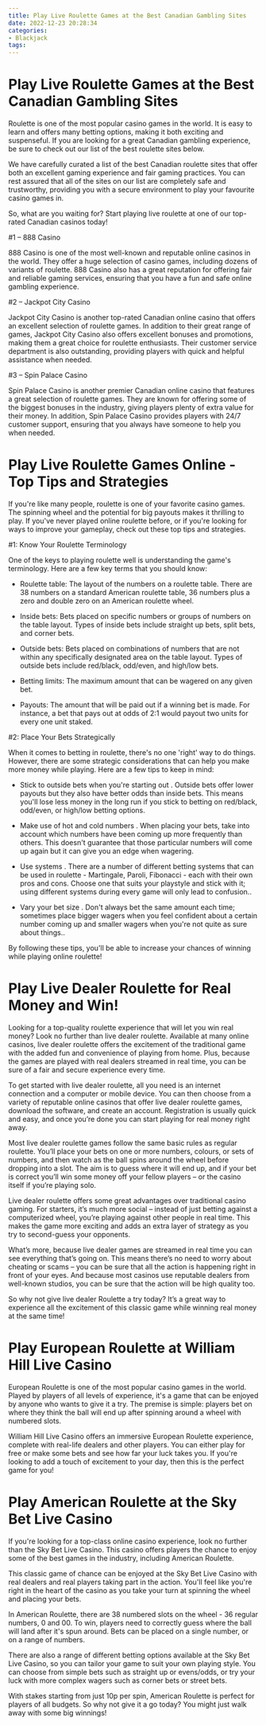 ```yaml
---
title: Play Live Roulette Games at the Best Canadian Gambling Sites
date: 2022-12-23 20:28:34
categories:
- Blackjack
tags:
---
```



#  Play Live Roulette Games at the Best Canadian Gambling Sites

Roulette is one of the most popular casino games in the world. It is easy to learn and offers many betting options, making it both exciting and suspenseful. If you are looking for a great Canadian gambling experience, be sure to check out our list of the best roulette sites below.

We have carefully curated a list of the best Canadian roulette sites that offer both an excellent gaming experience and fair gaming practices. You can rest assured that all of the sites on our list are completely safe and trustworthy, providing you with a secure environment to play your favourite casino games in.

So, what are you waiting for? Start playing live roulette at one of our top-rated Canadian casinos today!

#1 – 888 Casino

888 Casino is one of the most well-known and reputable online casinos in the world. They offer a huge selection of casino games, including dozens of variants of roulette. 888 Casino also has a great reputation for offering fair and reliable gaming services, ensuring that you have a fun and safe online gambling experience.

#2 – Jackpot City Casino

Jackpot City Casino is another top-rated Canadian online casino that offers an excellent selection of roulette games. In addition to their great range of games, Jackpot City Casino also offers excellent bonuses and promotions, making them a great choice for roulette enthusiasts. Their customer service department is also outstanding, providing players with quick and helpful assistance when needed.

#3 – Spin Palace Casino

Spin Palace Casino is another premier Canadian online casino that features a great selection of roulette games. They are known for offering some of the biggest bonuses in the industry, giving players plenty of extra value for their money. In addition, Spin Palace Casino provides players with 24/7 customer support, ensuring that you always have someone to help you when needed.

#  Play Live Roulette Games Online - Top Tips and Strategies

If you're like many people, roulette is one of your favorite casino games. The spinning wheel and the potential for big payouts makes it thrilling to play. If you've never played online roulette before, or if you're looking for ways to improve your gameplay, check out these top tips and strategies.

#1: Know Your Roulette Terminology

One of the keys to playing roulette well is understanding the game's terminology. Here are a few key terms that you should know:

- Roulette table: The layout of the numbers on a roulette table. There are 38 numbers on a standard American roulette table, 36 numbers plus a zero and double zero on an American roulette wheel.

- Inside bets: Bets placed on specific numbers or groups of numbers on the table layout. Types of inside bets include straight up bets, split bets, and corner bets.

- Outside bets: Bets placed on combinations of numbers that are not within any specifically designated area on the table layout. Types of outside bets include red/black, odd/even, and high/low bets.

- Betting limits: The maximum amount that can be wagered on any given bet.

- Payouts: The amount that will be paid out if a winning bet is made. For instance, a bet that pays out at odds of 2:1 would payout two units for every one unit staked.

#2: Place Your Bets Strategically

When it comes to betting in roulette, there's no one 'right' way to do things. However, there are some strategic considerations that can help you make more money while playing. Here are a few tips to keep in mind:


- Stick to outside bets when you're starting out . Outside bets offer lower payouts but they also have better odds than inside bets. This means you'll lose less money in the long run if you stick to betting on red/black, odd/even, or high/low betting options.

- Make use of hot and cold numbers . When placing your bets, take into account which numbers have been coming up more frequently than others. This doesn't guarantee that those particular numbers will come up again but it can give you an edge when wagering.

- Use systems . There are a number of different betting systems that can be used in roulette - Martingale, Paroli, Fibonacci - each with their own pros and cons. Choose one that suits your playstyle and stick with it; using different systems during every game will only lead to confusion..

- Vary your bet size . Don't always bet the same amount each time; sometimes place bigger wagers when you feel confident about a certain number coming up and smaller wagers when you're not quite as sure about things..

 By following these tips, you'll be able to increase your chances of winning while playing online roulette!

#  Play Live Dealer Roulette for Real Money and Win!

Looking for a top-quality roulette experience that will let you win real money? Look no further than live dealer roulette. Available at many online casinos, live dealer roulette offers the excitement of the traditional game with the added fun and convenience of playing from home. Plus, because the games are played with real dealers streamed in real time, you can be sure of a fair and secure experience every time.

To get started with live dealer roulette, all you need is an internet connection and a computer or mobile device. You can then choose from a variety of reputable online casinos that offer live dealer roulette games, download the software, and create an account. Registration is usually quick and easy, and once you’re done you can start playing for real money right away.

Most live dealer roulette games follow the same basic rules as regular roulette. You’ll place your bets on one or more numbers, colours, or sets of numbers, and then watch as the ball spins around the wheel before dropping into a slot. The aim is to guess where it will end up, and if your bet is correct you’ll win some money off your fellow players – or the casino itself if you’re playing solo.

Live dealer roulette offers some great advantages over traditional casino gaming. For starters, it’s much more social – instead of just betting against a computerized wheel, you’re playing against other people in real time. This makes the game more exciting and adds an extra layer of strategy as you try to second-guess your opponents.

What’s more, because live dealer games are streamed in real time you can see everything that’s going on. This means there’s no need to worry about cheating or scams – you can be sure that all the action is happening right in front of your eyes. And because most casinos use reputable dealers from well-known studios, you can be sure that the action will be high quality too.

So why not give live dealer Roulette a try today? It’s a great way to experience all the excitement of this classic game while winning real money at the same time!

# Play European Roulette at William Hill Live Casino

European Roulette is one of the most popular casino games in the world. Played by players of all levels of experience, it's a game that can be enjoyed by anyone who wants to give it a try. The premise is simple: players bet on where they think the ball will end up after spinning around a wheel with numbered slots.

William Hill Live Casino offers an immersive European Roulette experience, complete with real-life dealers and other players. You can either play for free or make some bets and see how far your luck takes you. If you're looking to add a touch of excitement to your day, then this is the perfect game for you!

# Play American Roulette at the Sky Bet Live Casino

If you're looking for a top-class online casino experience, look no further than the Sky Bet Live Casino. This casino offers players the chance to enjoy some of the best games in the industry, including American Roulette.

This classic game of chance can be enjoyed at the Sky Bet Live Casino with real dealers and real players taking part in the action. You'll feel like you're right in the heart of the casino as you take your turn at spinning the wheel and placing your bets.

In American Roulette, there are 38 numbered slots on the wheel - 36 regular numbers, 0 and 00. To win, players need to correctly guess where the ball will land after it's spun around. Bets can be placed on a single number, or on a range of numbers.

There are also a range of different betting options available at the Sky Bet Live Casino, so you can tailor your game to suit your own playing style. You can choose from simple bets such as straight up or evens/odds, or try your luck with more complex wagers such as corner bets or street bets.

With stakes starting from just 10p per spin, American Roulette is perfect for players of all budgets. So why not give it a go today? You might just walk away with some big winnings!